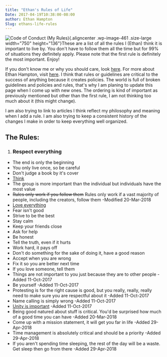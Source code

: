 ```yaml
---
title: "Ethan's Rules of Life"
Date: 2017-04-19T10:38:00-08:00
author: Ethan Hampton
Slug: ethans-life-rules
---
```


![Code of Conduct (My
Rules)](https://www.ethohampton.com/wp-content/uploads/2017/04/Code_of_Conduct-1024x186.png){.aligncenter
.wp-image-461 .size-large width="750" height="136"}These are a list of
all the rules I (Ethan) think it is important to live by. You don't have
to follow them all the time but for 99% of situations they definitely
apply. Please note that the first rule is definitely the most important.
Enjoy!

If you don't know me or why you should care, look
[here](https://www.ethohampton.com/about-me/). For more about Ethan
Hampton, visit [here](https://www.ethohampton.com/about-me/). I think
that rules or guidelines are critical to the success of anything because
it creates policies. The world is full of broken guidelines and policies
and rules, that's why I am planing to update this page when I come up
with new ones. The ordering is kind of important as previously mentioned
but other than the first rule, I am not thinking too much about it (this
might change).

I am also trying to link to articles I think reflect my philosophy and
meaning when I add a rule. I am also trying to keep a consistent history
of the changes I make in order to keep everything well organized.

The Rules:
----------

1. ### **Respect everything**

- The end is only the beginning
- You only live once, so be careful
- Don't judge a book by it's cover
- [Think](https://www.ethohampton.com/2017/08/diversity-of-intellectual-thought/)
- The group is more important than the individual but individuals have
the most value
- ~~Rules only work if you follow them~~ Rules only work if a vast
majority of people, including the creators, follow them -Modified
20-Mar-2018
- [Love everything](https://www.ethohampton.com/2016/05/love-life/)
- Fear isn't good
- Strive to be the best
- Stay calm
- Keep your friends close
- Ask for help
- Be honest
- Tell the truth, even if it hurts
- Work hard, it pays off
- Don't do something for the sake of doing it, have a good reason
- Accept when you are wrong
- Fix it so you are better next time
- If you love someone, tell them
- Things are not important to you just because they are to other
people -Added 11-Oct-2017
- Be yourself -Added 11-Oct-2017
- Protesting is for the right cause is good, but you really, really,
really need to make sure you are respectful about it -Added
11-Oct-2017
- Name calling is simply wrong -Added 11-Oct-2017
- [Unity is
important](https://www.ethohampton.com/2017/02/unity-your-voice-and-your-story/)
-Added 11-Oct-2017
- Being good natured about stuff is critical. You'd be surprised how
much of a good time you can have -Added 20-Mar-2018
- Come up with a mission statement, it will get you far in life -Added
29-Apr-2018
- Time management is absolutely critical and should be a priority
-Added 29-Apr-2018
- If you aren't spending time sleeping, the rest of the day will be a
waste. Get sleep then go from there -Added 29-Apr-2018

